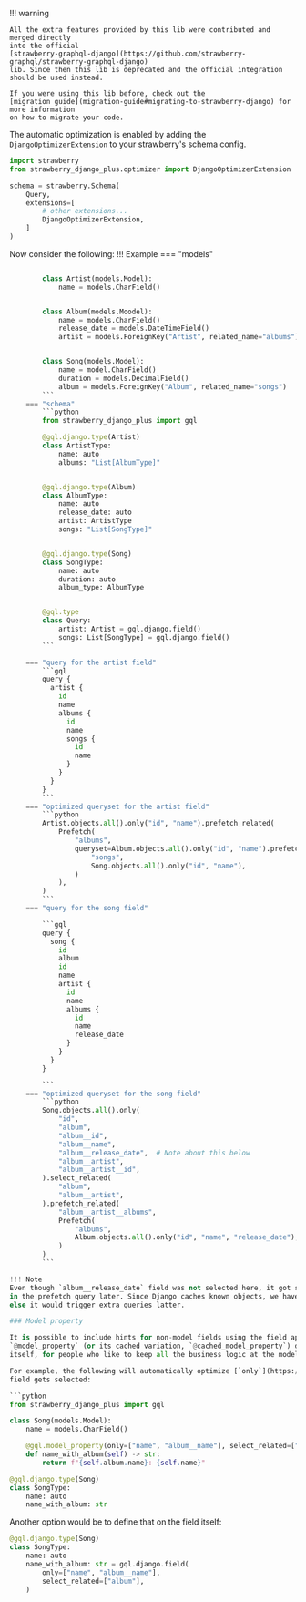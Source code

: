 !!! warning

    All the extra features provided by this lib were contributed and merged directly
    into the official
    [strawberry-graphql-django](https://github.com/strawberry-graphql/strawberry-graphql-django)
    lib. Since then this lib is deprecated and the official integration should be used instead.

    If you were using this lib before, check out the
    [migration guide](migration-guide#migrating-to-strawberry-django) for more information
    on how to migrate your code.

The automatic optimization is enabled by adding the `DjangoOptimizerExtension` to your
strawberry's schema config.

```python
import strawberry
from strawberry_django_plus.optimizer import DjangoOptimizerExtension

schema = strawberry.Schema(
    Query,
    extensions=[
        # other extensions...
        DjangoOptimizerExtension,
    ]
)
```

Now consider the following:
!!! Example
=== "models"

````python

        class Artist(models.Model):
            name = models.CharField()


        class Album(models.Moodel):
            name = models.CharField()
            release_date = models.DateTimeField()
            artist = models.ForeignKey("Artist", related_name="albums")


        class Song(models.Model):
            name = model.CharField()
            duration = models.DecimalField()
            album = models.ForeignKey("Album", related_name="songs")
        ```
    === "schema"
        ```python
        from strawberry_django_plus import gql

        @gql.django.type(Artist)
        class ArtistType:
            name: auto
            albums: "List[AlbumType]"


        @gql.django.type(Album)
        class AlbumType:
            name: auto
            release_date: auto
            artist: ArtistType
            songs: "List[SongType]"


        @gql.django.type(Song)
        class SongType:
            name: auto
            duration: auto
            album_type: AlbumType


        @gql.type
        class Query:
            artist: Artist = gql.django.field()
            songs: List[SongType] = gql.django.field()
        ```

    === "query for the artist field"
        ```gql
        query {
          artist {
            id
            name
            albums {
              id
              name
              songs {
                id
                name
              }
            }
          }
        }
        ```
    === "optimized queryset for the artist field"
        ```python
        Artist.objects.all().only("id", "name").prefetch_related(
            Prefetch(
                "albums",
                queryset=Album.objects.all().only("id", "name").prefetch_related(
                    "songs",
                    Song.objects.all().only("id", "name"),
                )
            ),
        )
        ```
    === "query for the song field"

        ```gql
        query {
          song {
            id
            album
            id
            name
            artist {
              id
              name
              albums {
                id
                name
                release_date
              }
            }
          }
        }

        ```
    === "optimized queryset for the song field"
        ```python
        Song.objects.all().only(
            "id",
            "album",
            "album__id",
            "album__name",
            "album__release_date",  # Note about this below
            "album__artist",
            "album__artist__id",
        ).select_related(
            "album",
            "album__artist",
        ).prefetch_related(
            "album__artist__albums",
            Prefetch(
                "albums",
                Album.objects.all().only("id", "name", "release_date"),
            )
        )
        ```

!!! Note
Even though `album__release_date` field was not selected here, it got selected
in the prefetch query later. Since Django caches known objects, we have to select it here or
else it would trigger extra queries latter.

### Model property

It is possible to include hints for non-model fields using the field api or even our
`@model_property` (or its cached variation, `@cached_model_property`) decorator on the model
itself, for people who like to keep all the business logic at the model.

For example, the following will automatically optimize [`only`](https://docs.djangoproject.com/en/4.0/ref/models/querysets/#only) and [`select_related`](https://docs.djangoproject.com/en/4.0/ref/models/querysets/#django.db.models.query.QuerySet.select_related) if that
field gets selected:

```python
from strawberry_django_plus import gql

class Song(models.Model):
    name = models.CharField()

    @gql.model_property(only=["name", "album__name"], select_related=["album"])
    def name_with_album(self) -> str:
        return f"{self.album.name}: {self.name}"

@gql.django.type(Song)
class SongType:
    name: auto
    name_with_album: str
````

Another option would be to define that on the field itself:

```python
@gql.django.type(Song)
class SongType:
    name: auto
    name_with_album: str = gql.django.field(
        only=["name", "album__name"],
        select_related=["album"],
    )
```
